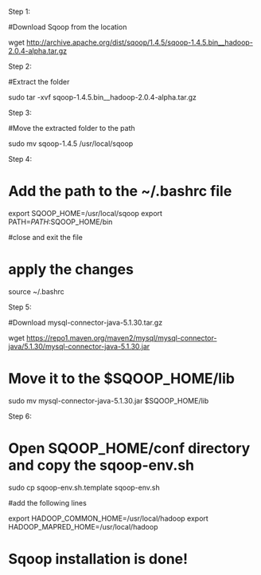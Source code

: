 Step 1: 

#Download Sqoop from the location

wget http://archive.apache.org/dist/sqoop/1.4.5/sqoop-1.4.5.bin__hadoop-2.0.4-alpha.tar.gz  

Step 2: 

#Extract the folder 

sudo tar -xvf sqoop-1.4.5.bin__hadoop-2.0.4-alpha.tar.gz

Step 3: 

#Move the extracted folder to the path

sudo mv sqoop-1.4.5 /usr/local/sqoop

Step 4: 

# Add the path to the ~/.bashrc file 
export SQOOP_HOME=/usr/local/sqoop
export PATH=$PATH:$SQOOP_HOME/bin

#close and exit the file

# apply the changes 
source ~/.bashrc 

Step 5: 

#Download mysql-connector-java-5.1.30.tar.gz

wget https://repo1.maven.org/maven2/mysql/mysql-connector-java/5.1.30/mysql-connector-java-5.1.30.jar

# Move it to the $SQOOP_HOME/lib 

sudo mv mysql-connector-java-5.1.30.jar $SQOOP_HOME/lib

Step 6: 

# Open SQOOP_HOME/conf directory and copy the sqoop-env.sh 

sudo cp sqoop-env.sh.template sqoop-env.sh 

#add the following lines 

export HADOOP_COMMON_HOME=/usr/local/hadoop 
export HADOOP_MAPRED_HOME=/usr/local/hadoop

# Sqoop installation is done! 

